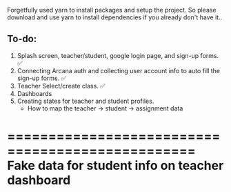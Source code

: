 Forgetfully used yarn to install packages and setup the project. So please download and use yarn to install dependencies if you already don't have it..

## To-do:

1. Splash screen, teacher/student, google login page, and sign-up forms. ✅
2. Connecting Arcana auth and collecting user account info to auto fill the sign-up forms. ✅
3. Teacher Select/create class. ✅
4. Dashboards
5. Creating states for teacher and student profiles.
   - How to map the teacher -> student -> assignment data

=================================================
Fake data for student info on teacher dashboard
==================================================
